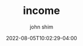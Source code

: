 ---
date: 2022-08-05T10:02:29-04:00
title: "income"
seo_title: "income"
description: income
author: john shim
url: /income/
layout: "income" 
---